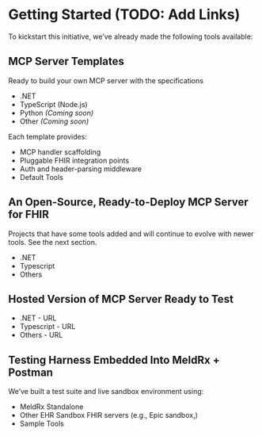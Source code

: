 # Getting Started (TODO: Add Links)

To kickstart this initiative, we’ve already made the following tools available:

## MCP Server Templates

Ready to build your own MCP server with the specifications

-   .NET
-   TypeScript (Node.js)
-   Python _(Coming soon)_
-   Other _(Coming soon)_

Each template provides:

-   MCP handler scaffolding
-   Pluggable FHIR integration points
-   Auth and header-parsing middleware
-   Default Tools

## An Open-Source, Ready-to-Deploy MCP Server for FHIR

Projects that have some tools added and will continue to evolve with newer tools.
See the next section.

-   .NET
-   Typescript
-   Others

## Hosted Version of MCP Server Ready to Test

-   .NET - URL
-   Typescript - URL
-   Others - URL

## Testing Harness Embedded Into MeldRx + Postman

We’ve built a test suite and live sandbox environment using:

-   MeldRx Standalone
-   Other EHR Sandbox FHIR servers (e.g., Epic sandbox,)
-   Sample Tools
